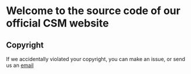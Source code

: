 # Welcome to the source code of our official CSM website

## Copyright
If we accidentally violated your copyright, you can make an issue, or send us an [email](mailto:CSMdevs@gmail.com)
